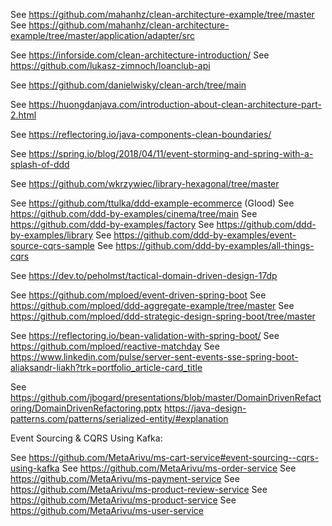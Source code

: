 See https://github.com/mahanhz/clean-architecture-example/tree/master
See https://github.com/mahanhz/clean-architecture-example/tree/master/application/adapter/src

See https://inforside.com/clean-architecture-introduction/
See https://github.com/lukasz-zimnoch/loanclub-api

See https://github.com/danielwisky/clean-arch/tree/main

See https://huongdanjava.com/introduction-about-clean-architecture-part-2.html

See https://reflectoring.io/java-components-clean-boundaries/

See https://spring.io/blog/2018/04/11/event-storming-and-spring-with-a-splash-of-ddd

See https://github.com/wkrzywiec/library-hexagonal/tree/master

See https://github.com/ttulka/ddd-example-ecommerce (GIood)
See https://github.com/ddd-by-examples/cinema/tree/main
See https://github.com/ddd-by-examples/factory
See https://github.com/ddd-by-examples/library
See https://github.com/ddd-by-examples/event-source-cqrs-sample
See https://github.com/ddd-by-examples/all-things-cqrs

See https://dev.to/peholmst/tactical-domain-driven-design-17dp

See https://github.com/mploed/event-driven-spring-boot
See https://github.com/mploed/ddd-aggregate-example/tree/master
See https://github.com/mploed/ddd-strategic-design-spring-boot/tree/master

See https://reflectoring.io/bean-validation-with-spring-boot/
See https://github.com/mploed/reactive-matchday
See https://www.linkedin.com/pulse/server-sent-events-sse-spring-boot-aliaksandr-liakh?trk=portfolio_article-card_title

See https://github.com/jbogard/presentations/blob/master/DomainDrivenRefactoring/DomainDrivenRefactoring.pptx
https://java-design-patterns.com/patterns/serialized-entity/#explanation

Event Sourcing & CQRS Using Kafka:

See https://github.com/MetaArivu/ms-cart-service#event-sourcing--cqrs-using-kafka
See https://github.com/MetaArivu/ms-order-service
See https://github.com/MetaArivu/ms-payment-service
See https://github.com/MetaArivu/ms-product-review-service
See https://github.com/MetaArivu/ms-product-service
See https://github.com/MetaArivu/ms-user-service


